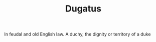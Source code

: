 ---
title: Dugatus
letter: D
permalink: "/definitions/bld-dugatus.html"
body: In feudal and old English law. A duchy, the dignity or territory of a duke
published_at: '2018-07-07'
source: Black's Law Dictionary 2nd Ed (1910)
layout: post
---